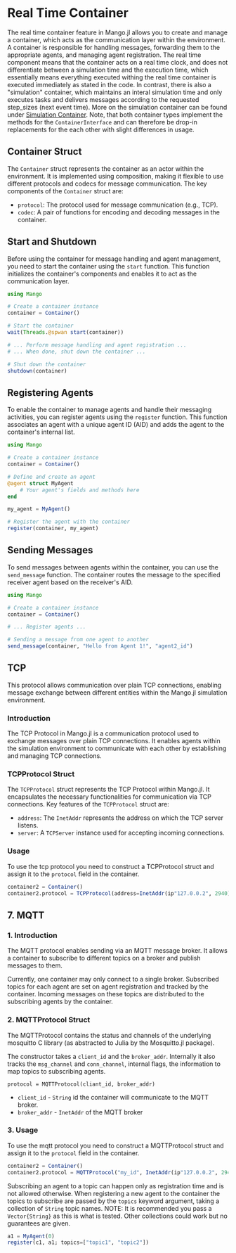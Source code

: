 # Real Time Container

The real time container feature in Mango.jl allows you to create and manage a container, which acts as the communication layer within the environment. A container is responsible for handling messages, forwarding them to the appropriate agents, and managing agent registration. The real time component means that the container acts on a real time clock, and does not differentiate between a simulation time and the execution time, which essentially means everything executed withing the real time container is executed immediately as stated in the code. In contrast, there is also a "simulation" container, which maintains an interal simulation time and only executes tasks and delivers messages according to the requested step_sizes (next event time). More on the simulation container can be found under [Simulation Container](@ref). Note, that both container types implement the methods for the `ContainerInterface` and can therefore be drop-in replacements for the each other with slight differences in usage.

## Container Struct 

The `Container` struct represents the container as an actor within the environment. It is implemented using composition, making it flexible to use different protocols and codecs for message communication. The key components of the `Container` struct are:

- `protocol`: The protocol used for message communication (e.g., TCP).
- `codec`: A pair of functions for encoding and decoding messages in the container.

## Start and Shutdown 

Before using the container for message handling and agent management, you need to start the container using the `start` function. This function initializes the container's components and enables it to act as the communication layer.

```julia
using Mango

# Create a container instance
container = Container()

# Start the container
wait(Threads.@spwan start(container))

# ... Perform message handling and agent registration ...
# ... When done, shut down the container ...

# Shut down the container
shutdown(container)
```

## Registering Agents 

To enable the container to manage agents and handle their messaging activities, you can register agents using the `register` function. This function associates an agent with a unique agent ID (AID) and adds the agent to the container's internal list.

```julia
using Mango

# Create a container instance
container = Container()

# Define and create an agent
@agent struct MyAgent
    # Your agent's fields and methods here
end

my_agent = MyAgent()

# Register the agent with the container
register(container, my_agent)
```

## Sending Messages

To send messages between agents within the container, you can use the `send_message` function. The container routes the message to the specified receiver agent based on the receiver's AID.

```julia
using Mango

# Create a container instance
container = Container()

# ... Register agents ...

# Sending a message from one agent to another
send_message(container, "Hello from Agent 1!", "agent2_id")
```

## TCP

This protocol allows communication over plain TCP connections, enabling message exchange between different entities within the Mango.jl simulation environment.

### Introduction

The TCP Protocol in Mango.jl is a communication protocol used to exchange messages over plain TCP connections. It enables agents within the simulation environment to communicate with each other by establishing and managing TCP connections.

### TCPProtocol Struct 

The `TCPProtocol` struct represents the TCP Protocol within Mango.jl. It encapsulates the necessary functionalities for communication via TCP connections. Key features of the `TCPProtocol` struct are:

- `address`: The `InetAddr` represents the address on which the TCP server listens.
- `server`: A `TCPServer` instance used for accepting incoming connections.

### Usage

To use the tcp protocol you need to construct a TCPProtocol struct and assign it to the `protocol` field in the container.

```julia
container2 = Container()
container2.protocol = TCPProtocol(address=InetAddr(ip"127.0.0.2", 2940))
```


## 7. MQTT
### 1. Introduction
The MQTT protocol enables sending via an MQTT message broker.
It allows a container to subscribe to different topics on a broker and publish messages to them.

Currently, one container may only connect to a single broker.
Subscribed topics for each agent are set on agent registration and tracked by the container.
Incoming messages on these topics are distributed to the subscribing agents by the container.

### 2. MQTTProtocol Struct 
The MQTTProtocol contains the status and channels of the underlying mosquitto C library (as abstracted to Julia by the Mosquitto.jl package).

The constructor takes a `client_id` and the `broker_addr`.
Internally it also tracks the `msg_channel` and `conn_channel`, internal flags, the information to map topics to subscribing agents.

`protocol = MQTTProtocol(cliant_id, broker_addr)`
- `client_id` - `String` id the container will communicate to the MQTT broker.
- `broker_addr` - `InetAddr` of the MQTT broker

### 3. Usage

To use the mqtt protocol you need to construct a MQTTProtocol struct and assign it to the `protocol` field in the container.

```julia
container2 = Container()
container2.protocol = MQTTProtocol("my_id", InetAddr(ip"127.0.0.2", 2940))
```

Subscribing an agent to a topic can happen only as registration time and is not allowed otherwise.
When registering a new agent to the container the topics to subscribe are passed by the `topics` keyword argument, taking a collection of `String` topic names.
NOTE: It is recommended you pass a `Vector{String}` as this is what is tested. 
Other collections could work but no guarantees are given.

```julia
a1 = MyAgent(0)
register(c1, a1; topics=["topic1", "topic2"])
```